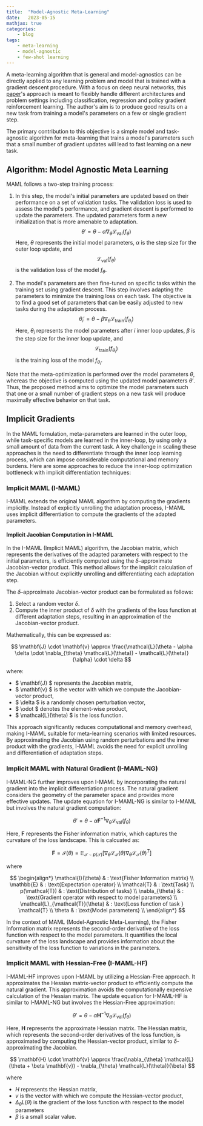 ```yaml
---
title:  "Model-Agnostic Meta-Learning"
date:   2023-05-15
mathjax: true
categories:
    - blog
tags: 
    - meta-learning
    - model-agnostic
    - few-shot learning
---
```


A meta-learning algorithm that is general and model-agnostics can be directly applied to any learning problem and model that is trained with a gradient descent procedure. With a focus on deep neural networks, this [paper](https://arxiv.org/pdf/1703.03400.pdf)'s approach is meant to flexibly handle different architectures and problem settings including classification, regression and policy gradient reinforcement learning. The author's aim is to produce good results on a new task from training a model's parameters on a few or single gradient step. 

The primary contribution to this objective is a simple model and task-agnostic algorithm for meta-learning that trains a model's parameters such that a small number of gradient updates will lead to fast learning on a new task.

## Algorithm: Model Agnostic Meta Learning

MAML follows a two-step training process:

1. In this step, the model's initial parameters are updated based on their performance on a set of validation tasks. The validation loss is used to assess the model's performance, and gradient descent is performed to update the parameters. The updated parameters form a new initialization that is more amenable to adaptation.$$ \theta' = \theta - \alpha \nabla_{\theta} \mathcal{L}_{\text{val}}(f_{\theta}) $$ Here, $\theta$ represents the initial model parameters, $\alpha$ is the step size for the outer loop update, and $$ \mathcal{L}_{\text{val}}(f_{\theta}) $$ is the validation loss of the model $f_{\theta}$.

2. The model's parameters are then fine-tuned on specific tasks within the training set using gradient descent. This step involves adapting the parameters to minimize the training loss on each task. The objective is to find a good set of parameters that can be easily adjusted to new tasks during the adaptation process.$$ \theta_i' = \theta - \beta \nabla_{\theta} \mathcal{L}_{\text{train}}(f_{\theta_i}) $$ Here, $\theta_i$ represents the model parameters after $i$ inner loop updates, $\beta$ is the step size for the inner loop update, and $$ \mathcal{L}_{\text{train}}(f_{\theta_i}) $$ is the training loss of the model $f_{\theta_i}$.

Note that the meta-optimization is performed over the model parameters $\theta$, whereas the objective is computed using the updated model parameters $\theta'$. Thus, the proposed method aims to optimize the model parameters such that one or a small number of gradient steps on a new task will produce maximally effective behavior on that task.

## Implicit Gradients

In the MAML fornulation, meta-parameters are learned in the outer loop, while task-specific models are learned in the inner-loop, by using only a small amount of data from the current task. A key challenge in scaling these approaches is the need to differentiate through the inner loop learning process, which can impose considerable computational and memory burdens. Here are some approaches to reduce the inner-loop optimization bottleneck with implicit differentiation techniques:

### Implicit MAML (I-MAML)

I-MAML extends the original MAML algorithm by computing the gradients implicitly. Instead of explicitly unrolling the adaptation process, I-MAML uses implicit differentiation to compute the gradients of the adapted parameters. 

#### Implicit Jacobian Computation in I-MAML

In the I-MAML (Implicit MAML) algorithm, the Jacobian matrix, which represents the derivatives of the adapted parameters with respect to the initial parameters, is efficiently computed using the $\delta$–approximate Jacobian-vector product. This method allows for the implicit calculation of the Jacobian without explicitly unrolling and differentiating each adaptation step.

The $\delta$–approximate Jacobian-vector product can be formulated as follows:

1. Select a random vector $\delta$.
2. Compute the inner product of $\delta$ with the gradients of the loss function at different adaptation steps, resulting in an approximation of the Jacobian-vector product.

Mathematically, this can be expressed as:

$$
 \mathbf{J} \cdot \mathbf{v} \approx \frac{\mathcal{L}(\theta - \alpha \delta \odot \nabla_{\theta} \mathcal{L}(\theta)) - \mathcal{L}(\theta)}{\alpha} \cdot \delta 
$$

where:
- $ \mathbf{J} $ represents the Jacobian matrix,
- $ \mathbf{v} $ is the vector with which we compute the Jacobian-vector product,
- $ \delta $ is a randomly chosen perturbation vector,
- $ \odot $ denotes the element-wise product,
- $ \mathcal{L}(\theta) $ is the loss function.

This approach significantly reduces computational and memory overhead, making I-MAML suitable for meta-learning scenarios with limited resources.  By approximating the Jacobian using random perturbations and the inner product with the gradients, I-MAML avoids the need for explicit unrolling and differentiation of adaptation steps.


### Implicit MAML with Natural Gradient (I-MAML-NG)

I-MAML-NG further improves upon I-MAML by incorporating the natural gradient into the implicit differentiation process. The natural gradient considers the geometry of the parameter space and provides more effective updates. The update equation for I-MAML-NG is similar to I-MAML but involves the natural gradient computation:

$$
\theta' = \theta - \alpha \mathbf{F}^{-1} \nabla_{\theta} \mathcal{L}_{\text{val}}(f_{\theta})
$$

Here, $\mathbf{F}$ represents the Fisher information matrix, which captures the curvature of the loss landscape. This is calcuated as:

$$ \mathbf{F} = \mathcal{I}(\theta) = \mathbb{E}_{\mathcal{T} \sim p(\mathcal{T})} \left[ \nabla_{\theta} \mathcal{L}_{\mathcal{T}}(\theta) \nabla_{\theta} \mathcal{L}_{\mathcal{T}}(\theta)^T \right]$$

where 

$$
\begin{align*}
\mathcal{I}(\theta) & : \text{Fisher Information matrix} \\
\mathbb{E} & : \text{Expectation operator} \\
\mathcal{T} & : \text{Task} \\
p(\mathcal{T}) & : \text{Distribution of tasks} \\
\nabla_{\theta} & : \text{Gradient operator with respect to model parameters} \\
\mathcal{L}_{\mathcal{T}}(\theta) & : \text{Loss function of task } \mathcal{T} \\
\theta & : \text{Model parameters} \\
\end{align*}
$$

In the context of MAML (Model-Agnostic Meta-Learning), the Fisher Information matrix represents the second-order derivative of the loss function with respect to the model parameters. It quantifies the local curvature of the loss landscape and provides information about the sensitivity of the loss function to variations in the parameters.


### Implicit MAML with Hessian-Free (I-MAML-HF)

I-MAML-HF improves upon I-MAML by utilizing a Hessian-Free approach. It approximates the Hessian matrix-vector product to efficiently compute the natural gradient. This approximation avoids the computationally expensive calculation of the Hessian matrix. The update equation for I-MAML-HF is similar to I-MAML-NG but involves the Hessian-Free approximation:

$$
\theta' = \theta - \alpha \mathbf{H}^{-1} \nabla_{\theta} \mathcal{L}_{\text{val}}(f_{\theta})
$$

Here, $\mathbf{H}$ represents the approximate Hessian matrix. The Hessian matrix, which represents the second-order derivatives of the loss function, is approximated by computing the Hessian-vector product, similar to $\delta$-approximating the Jacobian. 

$$
\mathbf{H} \cdot \mathbf{v} \approx \frac{\nabla_{\theta} \mathcal{L}(\theta + \beta \mathbf{v}) - \nabla_{\theta} \mathcal{L}(\theta)}{\beta}
$$

where

- $H$ represents the Hessian matrix,
- $v$ is the vector with which we compute the Hessian-vector product,
- $\Delta_{\theta} L(\theta)$ is the gradient of the loss function with respect to the model parameters
- $\beta$ is a small scalar value.


